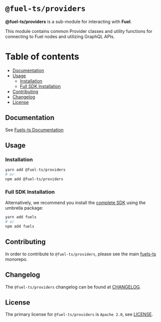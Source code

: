 # `@fuel-ts/providers`

**@fuel-ts/providers** is a sub-module for interacting with **Fuel**.

This module contains common Provider classes and utility functions for connecting to Fuel nodes and utilizing GraphQL APIs.

# Table of contents

- [Documentation](#documentation)
- [Usage](#usage)
  - [Installation](#installation)
  - [Full SDK Installation](#full-sdk-installation)
- [Contributing](#contributing)
- [Changelog](#changelog)
- [License](#license)

## Documentation

See [Fuels-ts Documentation](https://fuellabs.github.io/fuels-ts/guide/providers/)

## Usage

### Installation

```sh
yarn add @fuel-ts/providers
# or
npm add @fuel-ts/providers
```

### Full SDK Installation

Alternatively, we recommend you install the [complete SDK](https://github.com/FuelLabs/fuels-ts) using the umbrella package:

```sh
yarn add fuels
# or
npm add fuels
```

## Contributing

In order to contribute to `@fuel-ts/providers`, please see the main [fuels-ts](https://github.com/FuelLabs/fuels-ts) monorepo.

## Changelog

The `@fuel-ts/providers` changelog can be found at [CHANGELOG](./CHANGELOG.md).

## License

The primary license for `@fuel-ts/providers` is `Apache 2.0`, see [LICENSE](./LICENSE).
